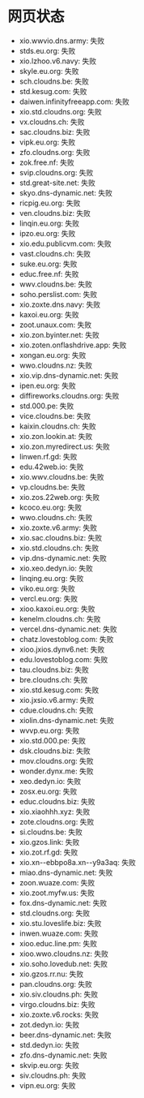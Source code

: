 # 网页状态
- xio.wwvio.dns.army: 失败
- stds.eu.org: 失败
- xio.lzhoo.v6.navy: 失败
- skyle.eu.org: 失败
- sch.cloudns.be: 失败
- std.kesug.com: 失败
- daiwen.infinityfreeapp.com: 失败
- xio.std.cloudns.org: 失败
- vx.cloudns.ch: 失败
- sac.cloudns.biz: 失败
- vipk.eu.org: 失败
- zfo.cloudns.org: 失败
- zok.free.nf: 失败
- svip.cloudns.org: 失败
- std.great-site.net: 失败
- skyo.dns-dynamic.net: 失败
- ricpig.eu.org: 失败
- ven.cloudns.biz: 失败
- linqin.eu.org: 失败
- ipzo.eu.org: 失败
- xio.edu.publicvm.com: 失败
- vast.cloudns.ch: 失败
- suke.eu.org: 失败
- educ.free.nf: 失败
- wwv.cloudns.be: 失败
- soho.perslist.com: 失败
- xio.zoxte.dns.navy: 失败
- kaxoi.eu.org: 失败
- zoot.unaux.com: 失败
- xio.zon.byinter.net: 失败
- xio.zoten.onflashdrive.app: 失败
- xongan.eu.org: 失败
- wwo.cloudns.nz: 失败
- xio.vip.dns-dynamic.net: 失败
- ipen.eu.org: 失败
- diffireworks.cloudns.org: 失败
- std.000.pe: 失败
- vice.cloudns.be: 失败
- kaixin.cloudns.ch: 失败
- xio.zon.lookin.at: 失败
- xio.zon.myredirect.us: 失败
- linwen.rf.gd: 失败
- edu.42web.io: 失败
- xio.wwv.cloudns.be: 失败
- vp.cloudns.be: 失败
- xio.zos.22web.org: 失败
- kcoco.eu.org: 失败
- wwo.cloudns.ch: 失败
- xio.zoxte.v6.army: 失败
- xio.sac.cloudns.biz: 失败
- xio.std.cloudns.ch: 失败
- vip.dns-dynamic.net: 失败
- xio.xeo.dedyn.io: 失败
- linqing.eu.org: 失败
- viko.eu.org: 失败
- vercl.eu.org: 失败
- xioo.kaxoi.eu.org: 失败
- kenelm.cloudns.ch: 失败
- vercel.dns-dynamic.net: 失败
- chatz.lovestoblog.com: 失败
- xioo.jxios.dynv6.net: 失败
- edu.lovestoblog.com: 失败
- tau.cloudns.biz: 失败
- bre.cloudns.ch: 失败
- xio.std.kesug.com: 失败
- xio.jxsio.v6.army: 失败
- cdue.cloudns.ch: 失败
- xiolin.dns-dynamic.net: 失败
- wvvp.eu.org: 失败
- xio.std.000.pe: 失败
- dsk.cloudns.biz: 失败
- mov.cloudns.org: 失败
- wonder.dynx.me: 失败
- xeo.dedyn.io: 失败
- zosx.eu.org: 失败
- educ.cloudns.biz: 失败
- xio.xiaohhh.xyz: 失败
- zote.cloudns.org: 失败
- si.cloudns.be: 失败
- xio.gzos.link: 失败
- xio.zot.rf.gd: 失败
- xio.xn--ebbpo8a.xn--y9a3aq: 失败
- miao.dns-dynamic.net: 失败
- zoon.wuaze.com: 失败
- xio.zoot.myfw.us: 失败
- fox.dns-dynamic.net: 失败
- std.cloudns.org: 失败
- xio.stu.loveslife.biz: 失败
- inwen.wuaze.com: 失败
- xioo.educ.line.pm: 失败
- xioo.wwo.cloudns.nz: 失败
- xio.soho.lovedub.net: 失败
- xio.gzos.rr.nu: 失败
- pan.cloudns.org: 失败
- xio.siv.cloudns.ph: 失败
- virgo.cloudns.biz: 失败
- xio.zoxte.v6.rocks: 失败
- zot.dedyn.io: 失败
- beer.dns-dynamic.net: 失败
- std.dedyn.io: 失败
- zfo.dns-dynamic.net: 失败
- skvip.eu.org: 失败
- siv.cloudns.ph: 失败
- vipn.eu.org: 失败
